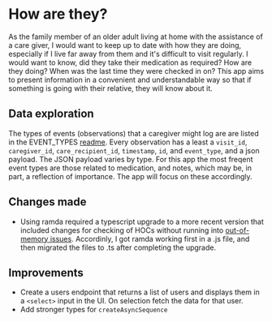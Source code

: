 # How are they?

As the family member of an older adult living at home with the assistance of a care giver, I would want to keep up to date with how they are doing, especially if I live far away from them and it's difficult to visit regularly. I would want to know, did they take their medication as required? How are they doing? When was the last time they were checked in on? This app aims to present information in a convenient and understandable way so that if something is going with their relative, they will know about it.


## Data exploration

The types of events (observations) that a caregiver might log are are listed in the EVENT_TYPES [readme](./docs/EVENTS_TYPES.md). Every observation has a least a `visit_id`, `caregiver_id`, `care_recipient_id`, `timestamp`, `id`, and `event_type`, and a json payload. The JSON payload varies by type. For this app the most freqent event types are those related to medication, and notes, which may be, in part, a reflection of importance. The app will focus on these accordingly.

## Changes made

- Using ramda required a typescript upgrade to a more recent version that included changes for checking of HOCs without running into [out-of-memory issues](https://github.com/microsoft/TypeScript/issues/30473). Accordinly, I got ramda working first in a .js file, and then migrated the files to .ts after completing the upgrade.


## Improvements

- Create a users endpoint that returns a list of users and displays them in a `<select>` input in the UI. On selection fetch the data for that user.
- Add stronger types for `createAsyncSequence`
